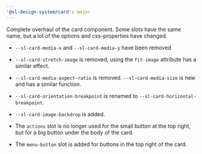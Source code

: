 ```yaml
---
'@sl-design-system/card': major
---
```


Complete overhaul of the card component. Some slots have the same name, but a lot of the options and css-properties have changed.
 - `--sl-card-media-x` and `--sl-card-media-y` have been removed
 - `--sl-card-stretch-image` is removed, using the `fit-image` attribute has a similar effect.
 - `--sl-card-media-aspect-ratio` is removed. `--sl-card-media-size` is new and has a similar function.
 - `--sl-card-orientation-breakpoint` is renamed to `--sl-card-horizontal-breakpoint`.
 - `--sl-card-image-backdrop` is added.

 - The `actions` slot is no longer used for the small button at the top right, but for a big button under the body of the card.
 - The `menu-button` slot is added for buttons in the top right of the card.

